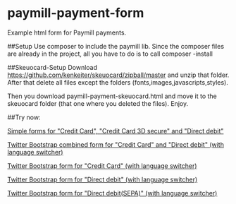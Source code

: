 paymill-payment-form
====================
Example html form for Paymill payments.

##Setup
Use composer to include the paymill lib.
Since the composer files are already in the project, all you have to do is to call composer -install

##Skeuocard-Setup
Download https://github.com/kenkeiter/skeuocard/zipball/master and unzip that folder. After that delete all files except the folders (fonts,images,javascripts,styles).

Then you download paymill-payment-skeuocard.html and move it to the skeuocard folder (that one where you deleted the files). Enjoy.

##Try now:

[Simple forms for "Credit Card", "Credit Card 3D secure" and "Direct debit"][1]

[Twitter Bootstrap combined form for "Credit Card" and "Direct debit" (with language switcher) ][2]

[Twitter Bootstrap form for "Credit Card" (with language switcher) ][3]

[Twitter Bootstrap form for "Direct debit" (with language switcher) ][4]

[Twitter Bootstrap form for "Direct debit(SEPA)" (with language switcher) ][5]

[1]: http://htmlpreview.github.com/?https://github.com/paymill/paymill-payment-form/blob/master/index.html
[2]: http://htmlpreview.github.com/?https://github.com/paymill/paymill-payment-form/blob/master/paymill_payment.html
[3]: http://htmlpreview.github.com/?https://github.com/paymill/paymill-payment-form/blob/master/paymill_payment_cc.html
[4]: http://htmlpreview.github.com/?https://github.com/paymill/paymill-payment-form/blob/master/paymill_payment_elv.html
[5]: http://htmlpreview.github.com/?https://github.com/paymill/paymill-payment-form/blob/master/paymill_payment_sepa.html
